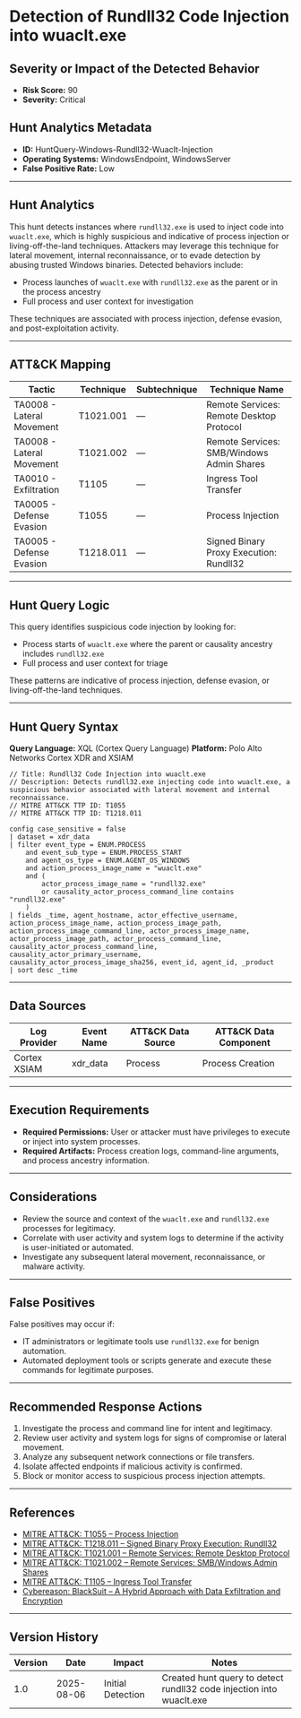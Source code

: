 # Detection of Rundll32 Code Injection into wuaclt.exe

## Severity or Impact of the Detected Behavior

- **Risk Score:** 90
- **Severity:** Critical

## Hunt Analytics Metadata

- **ID:** HuntQuery-Windows-Rundll32-Wuaclt-Injection
- **Operating Systems:** WindowsEndpoint, WindowsServer
- **False Positive Rate:** Low

---

## Hunt Analytics

This hunt detects instances where `rundll32.exe` is used to inject code into `wuaclt.exe`, which is highly suspicious and indicative of process injection or living-off-the-land techniques. Attackers may leverage this technique for lateral movement, internal reconnaissance, or to evade detection by abusing trusted Windows binaries. Detected behaviors include:

- Process launches of `wuaclt.exe` with `rundll32.exe` as the parent or in the process ancestry
- Full process and user context for investigation

These techniques are associated with process injection, defense evasion, and post-exploitation activity.

---

## ATT&CK Mapping

| Tactic                        | Technique   | Subtechnique | Technique Name                                 |
|------------------------------|-------------|--------------|-----------------------------------------------|
| TA0008 - Lateral Movement    | T1021.001   | —            | Remote Services: Remote Desktop Protocol       |
| TA0008 - Lateral Movement    | T1021.002   | —            | Remote Services: SMB/Windows Admin Shares      |
| TA0010 - Exfiltration        | T1105       | —            | Ingress Tool Transfer                         |
| TA0005 - Defense Evasion     | T1055       | —            | Process Injection                             |
| TA0005 - Defense Evasion     | T1218.011   | —            | Signed Binary Proxy Execution: Rundll32        |

---

## Hunt Query Logic

This query identifies suspicious code injection by looking for:

- Process starts of `wuaclt.exe` where the parent or causality ancestry includes `rundll32.exe`
- Full process and user context for triage

These patterns are indicative of process injection, defense evasion, or living-off-the-land techniques.

---

## Hunt Query Syntax

**Query Language:** XQL (Cortex Query Language)
**Platform:** Polo Alto Networks Cortex XDR and XSIAM

```xql
// Title: Rundll32 Code Injection into wuaclt.exe
// Description: Detects rundll32.exe injecting code into wuaclt.exe, a suspicious behavior associated with lateral movement and internal reconnaissance.
// MITRE ATT&CK TTP ID: T1055
// MITRE ATT&CK TTP ID: T1218.011

config case_sensitive = false
| dataset = xdr_data
| filter event_type = ENUM.PROCESS
    and event_sub_type = ENUM.PROCESS_START
    and agent_os_type = ENUM.AGENT_OS_WINDOWS
    and action_process_image_name = "wuaclt.exe"
    and (
        actor_process_image_name = "rundll32.exe"
        or causality_actor_process_command_line contains "rundll32.exe"
    )
| fields _time, agent_hostname, actor_effective_username, action_process_image_name, action_process_image_path, action_process_image_command_line, actor_process_image_name, actor_process_image_path, actor_process_command_line, causality_actor_process_command_line, causality_actor_primary_username, causality_actor_process_image_sha256, event_id, agent_id, _product
| sort desc _time
```

---

## Data Sources

| Log Provider   | Event Name   | ATT&CK Data Source  | ATT&CK Data Component  |
|----------------|--------------|---------------------|------------------------|
| Cortex XSIAM   | xdr_data     | Process             | Process Creation       |

---

## Execution Requirements

- **Required Permissions:** User or attacker must have privileges to execute or inject into system processes.
- **Required Artifacts:** Process creation logs, command-line arguments, and process ancestry information.

---

## Considerations

- Review the source and context of the `wuaclt.exe` and `rundll32.exe` processes for legitimacy.
- Correlate with user activity and system logs to determine if the activity is user-initiated or automated.
- Investigate any subsequent lateral movement, reconnaissance, or malware activity.

---

## False Positives

False positives may occur if:

- IT administrators or legitimate tools use `rundll32.exe` for benign automation.
- Automated deployment tools or scripts generate and execute these commands for legitimate purposes.

---

## Recommended Response Actions

1. Investigate the process and command line for intent and legitimacy.
2. Review user activity and system logs for signs of compromise or lateral movement.
3. Analyze any subsequent network connections or file transfers.
4. Isolate affected endpoints if malicious activity is confirmed.
5. Block or monitor access to suspicious process injection attempts.

---

## References

- [MITRE ATT&CK: T1055 – Process Injection](https://attack.mitre.org/techniques/T1055/)
- [MITRE ATT&CK: T1218.011 – Signed Binary Proxy Execution: Rundll32](https://attack.mitre.org/techniques/T1218/011/)
- [MITRE ATT&CK: T1021.001 – Remote Services: Remote Desktop Protocol](https://attack.mitre.org/techniques/T1021/001/)
- [MITRE ATT&CK: T1021.002 – Remote Services: SMB/Windows Admin Shares](https://attack.mitre.org/techniques/T1021/002/)
- [MITRE ATT&CK: T1105 – Ingress Tool Transfer](https://attack.mitre.org/techniques/T1105/)
- [Cybereason: BlackSuit – A Hybrid Approach with Data Exfiltration and Encryption](https://www.cybereason.com/blog/blacksuit-data-exfil)

---

## Version History

| Version | Date       | Impact            | Notes                                                                                      |
|---------|------------|-------------------|--------------------------------------------------------------------------------------------|
| 1.0     | 2025-08-06 | Initial Detection | Created hunt query to detect rundll32 code injection into wuaclt.exe                        |
